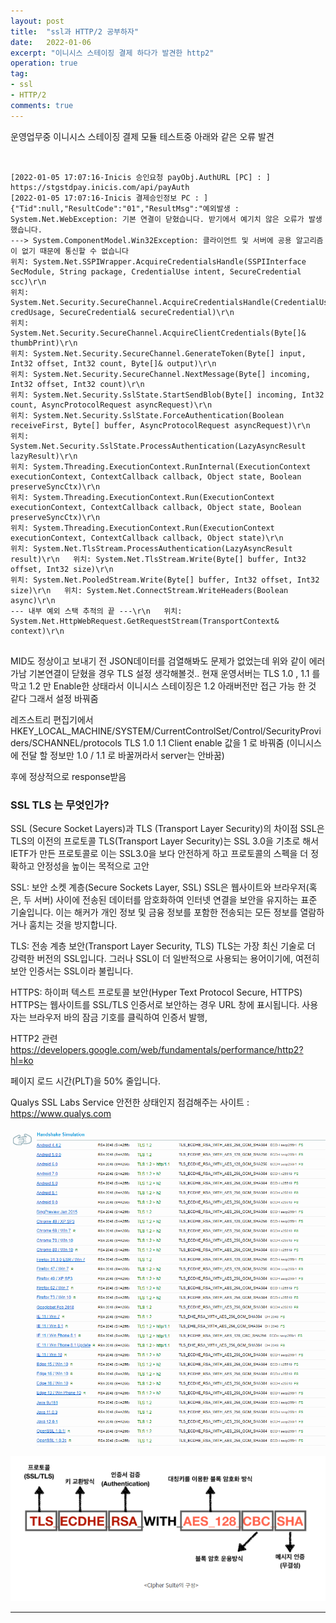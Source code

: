 ```yaml
---
layout: post
title:  "ssl과 HTTP/2 공부하자"
date:   2022-01-06
excerpt: "이니시스 스테이징 결제 하다가 발견한 http2"
operation: true
tag:
- ssl
- HTTP/2
comments: true
---
```


운영업무중 이니시스 스테이징 결제 모듈 테스트중 아래와 같은 오류 발견

<pre><code>

[2022-01-05 17:07:16-Inicis 승인요청 payObj.AuthURL [PC] : ] https://stgstdpay.inicis.com/api/payAuth
[2022-01-05 17:07:16-Inicis 결제승인정보 PC : ] {"Tid":null,"ResultCode":"01","ResultMsg":"예외발생 : System.Net.WebException: 기본 연결이 닫혔습니다. 받기에서 예기치 않은 오류가 발생했습니다. 
---> System.ComponentModel.Win32Exception: 클라이언트 및 서버에 공용 알고리즘이 없기 때문에 통신할 수 없습니다
위치: System.Net.SSPIWrapper.AcquireCredentialsHandle(SSPIInterface SecModule, String package, CredentialUse intent, SecureCredential scc)\r\n 
위치: System.Net.Security.SecureChannel.AcquireCredentialsHandle(CredentialUse credUsage, SecureCredential& secureCredential)\r\n  
위치: System.Net.Security.SecureChannel.AcquireClientCredentials(Byte[]& thumbPrint)\r\n  
위치: System.Net.Security.SecureChannel.GenerateToken(Byte[] input, Int32 offset, Int32 count, Byte[]& output)\r\n  
위치: System.Net.Security.SecureChannel.NextMessage(Byte[] incoming, Int32 offset, Int32 count)\r\n  
위치: System.Net.Security.SslState.StartSendBlob(Byte[] incoming, Int32 count, AsyncProtocolRequest asyncRequest)\r\n  
위치: System.Net.Security.SslState.ForceAuthentication(Boolean receiveFirst, Byte[] buffer, AsyncProtocolRequest asyncRequest)\r\n  
위치: System.Net.Security.SslState.ProcessAuthentication(LazyAsyncResult lazyResult)\r\n  
위치: System.Threading.ExecutionContext.RunInternal(ExecutionContext executionContext, ContextCallback callback, Object state, Boolean preserveSyncCtx)\r\n  
위치: System.Threading.ExecutionContext.Run(ExecutionContext executionContext, ContextCallback callback, Object state, Boolean preserveSyncCtx)\r\n  
위치: System.Threading.ExecutionContext.Run(ExecutionContext executionContext, ContextCallback callback, Object state)\r\n  
위치: System.Net.TlsStream.ProcessAuthentication(LazyAsyncResult result)\r\n   위치: System.Net.TlsStream.Write(Byte[] buffer, Int32 offset, Int32 size)\r\n  
위치: System.Net.PooledStream.Write(Byte[] buffer, Int32 offset, Int32 size)\r\n   위치: System.Net.ConnectStream.WriteHeaders(Boolean async)\r\n  
--- 내부 예외 스택 추적의 끝 ---\r\n   위치: System.Net.HttpWebRequest.GetRequestStream(TransportContext& context)\r\n  

</code></pre>

MID도 정상이고 보내기 전 JSON데이터를 검열해봐도 문제가 없었는데 위와 같이 에러가남
기본연결이 닫혔을 경우 TLS 설정 생각해볼것.. 
현재 운영서버는 TLS 1.0 , 1.1 를 막고 1.2 만 Enable한 상태라서
이니시스 스테이징은 1.2 아래버전만 접근 가능 한 것 같다
그래서 설정 바꿔줌

레즈스트리 편집기에서
HKEY_LOCAL_MACHINE/SYSTEM/CurrentControlSet/Control/SecurityProviders/SCHANNEL/protocols
TLS 1.0 1.1 Client enable 값을 1 로 바꿔줌 (이니시스에 전달 할 정보만 1.0 / 1.1 로 바꿀꺼라서 server는 안바꿈)

후에 정상적으로 response받음



### SSL TLS 는 무엇인가?
SSL (Secure Socket Layers)과 TLS (Transport Layer Security)의 차이점
SSL은 TLS의 이전의 프로토콜
TLS(Transport Layer Security)는 SSL 3.0을 기초로 해서 IETF가 만든 프로토콜로 이는 SSL3.0을 보다 
안전하게 하고 프로토콜의 스펙을 더 정확하고 안정성을 높이는 목적으로 고안

SSL: 보안 소켓 계층(Secure Sockets Layer, SSL)
SSL은 웹사이트와 브라우저(혹은, 두 서버) 사이에 전송된 데이터를 암호화하여 인터넷 연결을 보안을 유지하는 표준 기술입니다. 
이는 해커가 개인 정보 및 금융 정보를 포함한 전송되는 모든 정보를 열람하거나 훔치는 것을 방지합니다.


TLS: 전송 계층 보안(Transport Layer Security, TLS)
TLS는 가장 최신 기술로 더 강력한 버전의 SSL입니다. 그러나 SSL이 더 일반적으로 사용되는 용어이기에, 여전히 보안 인증서는 SSL이라 불립니다. 


HTTPS: 하이퍼 텍스트 프로토콜 보안(Hyper Text Protocol Secure, HTTPS)
HTTPS는 웹사이트를 SSL/TLS 인증서로 보안하는 경우 URL 창에 표시됩니다. 
사용자는 브라우저 바의 잠금 기호를 클릭하여 인증서 발행, 


HTTP2 관련 
https://developers.google.com/web/fundamentals/performance/http2?hl=ko

페이지 로드 시간(PLT)을 50% 줄입니다.


Qualys SSL Labs Service  안전한 상태인지 점검해주는 사이트 : <https://www.qualys.com>

![TLSSSL](/IMG/postImg/TLSSSL_SAT.PNG)

![TLSSSL](/IMG/postImg/TLS_통신.PNG)




***

